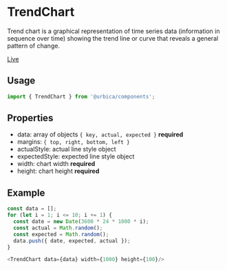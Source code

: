 # TrendChart

Trend chart is a graphical representation of time series data (information in sequence over time) showing the trend line or curve that reveals a general pattern of change.

[Live](https://urbica.github.io/components/?selectedKind=Charts&selectedStory=TrendChart)

## Usage

```js
import { TrendChart } from '@urbica/components';
```

## Properties

* data: array of objects `{ key, actual, expected }` **required**
* margins: `{ top, right, bottom, left }`
* actualStyle: actual line style object
* expectedStyle: expected line style object
* width: chart width **required**
* height: chart height **required**


## Example

```js
const data = [];
for (let i = 1; i <= 10; i += 1) {
  const date = new Date(3600 * 24 * 1000 * i);
  const actual = Math.random();
  const expected = Math.random();
  data.push({ date, expected, actual });
}

<TrendChart data={data} width={1000} height={100}/>
```
